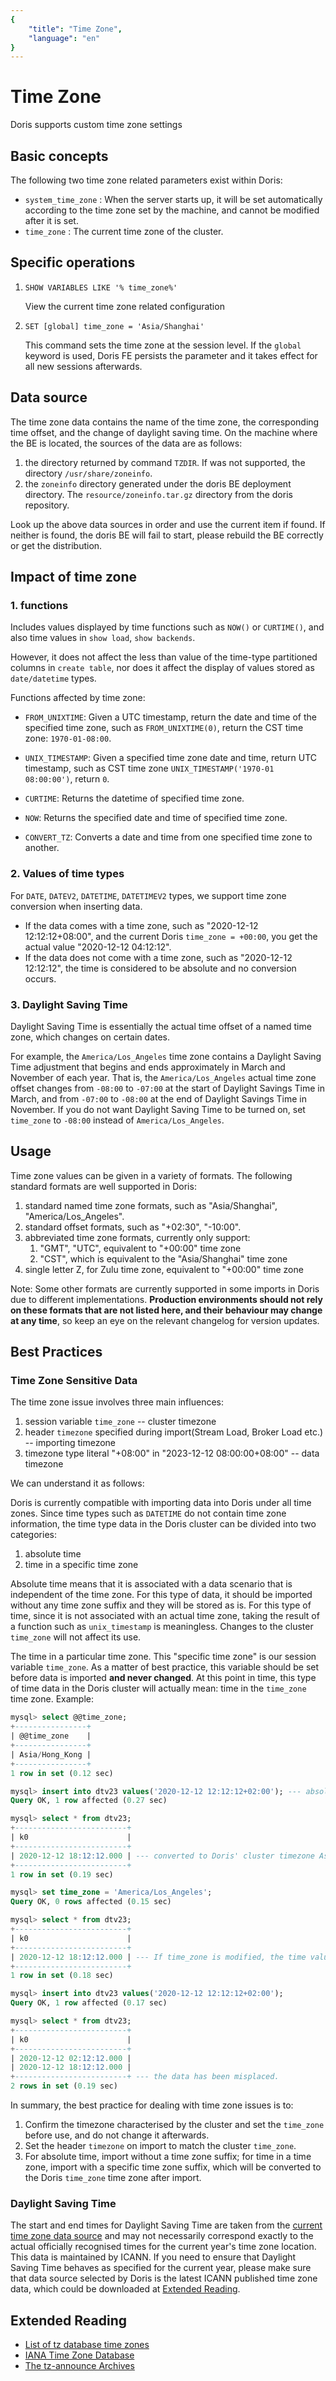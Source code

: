 ```yaml
---
{
    "title": "Time Zone",
    "language": "en"
}
---
```


<!-- 
Licensed to the Apache Software Foundation (ASF) under one
or more contributor license agreements.  See the NOTICE file
distributed with this work for additional information
regarding copyright ownership.  The ASF licenses this file
to you under the Apache License, Version 2.0 (the
"License"); you may not use this file except in compliance
with the License.  You may obtain a copy of the License at

  http://www.apache.org/licenses/LICENSE-2.0

Unless required by applicable law or agreed to in writing,
software distributed under the License is distributed on an
"AS IS" BASIS, WITHOUT WARRANTIES OR CONDITIONS OF ANY
KIND, either express or implied.  See the License for the
specific language governing permissions and limitations
under the License.
-->

# Time Zone

Doris supports custom time zone settings

## Basic concepts

The following two time zone related parameters exist within Doris:

- `system_time_zone` : When the server starts up, it will be set automatically according to the time zone set by the machine, and cannot be modified after it is set.
- `time_zone` : The current time zone of the cluster.

## Specific operations

1. `SHOW VARIABLES LIKE '% time_zone%'`

    View the current time zone related configuration

2. `SET [global] time_zone = 'Asia/Shanghai'`

   This command sets the time zone at the session level. If the `global` keyword is used, Doris FE persists the parameter and it takes effect for all new sessions afterwards.

## Data source

The time zone data contains the name of the time zone, the corresponding time offset, and the change of daylight saving time. On the machine where the BE is located, the sources of the data are as follows:

1. the directory returned by command `TZDIR`. If was not supported, the directory `/usr/share/zoneinfo`.
2. the `zoneinfo` directory generated under the doris BE deployment directory. The `resource/zoneinfo.tar.gz` directory from the doris repository.

Look up the above data sources in order and use the current item if found. If neither is found, the doris BE will fail to start, please rebuild the BE correctly or get the distribution.

## Impact of time zone

### 1. functions

Includes values displayed by time functions such as `NOW()` or `CURTIME()`, and also time values in `show load`, `show backends`.

However, it does not affect the less than value of the time-type partitioned columns in `create table`, nor does it affect the display of values stored as `date/datetime` types.

Functions affected by time zone:

* `FROM_UNIXTIME`: Given a UTC timestamp, return the date and time of the specified time zone, such as `FROM_UNIXTIME(0)`, return the CST time zone: `1970-01-08:00`.

* `UNIX_TIMESTAMP`: Given a specified time zone date and time, return UTC timestamp, such as CST time zone `UNIX_TIMESTAMP('1970-01 08:00:00')`, return `0`.

* `CURTIME`: Returns the datetime of specified time zone.

* `NOW`: Returns the specified date and time of specified time zone.

* `CONVERT_TZ`: Converts a date and time from one specified time zone to another.

### 2. Values of time types

For `DATE`, `DATEV2`, `DATETIME`, `DATETIMEV2` types, we support time zone conversion when inserting data.

- If the data comes with a time zone, such as "2020-12-12 12:12:12+08:00", and the current Doris `time_zone = +00:00`, you get the actual value "2020-12-12 04:12:12".
- If the data does not come with a time zone, such as "2020-12-12 12:12:12", the time is considered to be absolute and no conversion occurs.

### 3. Daylight Saving Time

Daylight Saving Time is essentially the actual time offset of a named time zone, which changes on certain dates.

For example, the `America/Los_Angeles` time zone contains a Daylight Saving Time adjustment that begins and ends approximately in March and November of each year. That is, the `America/Los_Angeles` actual time zone offset changes from `-08:00` to `-07:00` at the start of Daylight Savings Time in March, and from `-07:00` to `-08:00` at the end of Daylight Savings Time in November.
If you do not want Daylight Saving Time to be turned on, set `time_zone` to `-08:00` instead of `America/Los_Angeles`.

## Usage

Time zone values can be given in a variety of formats. The following standard formats are well supported in Doris:

1. standard named time zone formats, such as "Asia/Shanghai", "America/Los_Angeles".
2. standard offset formats, such as "+02:30", "-10:00".
3. abbreviated time zone formats, currently only support:
   1. "GMT", "UTC", equivalent to "+00:00" time zone
   2. "CST", which is equivalent to the "Asia/Shanghai" time zone
4. single letter Z, for Zulu time zone, equivalent to "+00:00" time zone

Note: Some other formats are currently supported in some imports in Doris due to different implementations. **Production environments should not rely on these formats that are not listed here, and their behaviour may change at any time**, so keep an eye on the relevant changelog for version updates.

## Best Practices

### Time Zone Sensitive Data

The time zone issue involves three main influences:

1. session variable `time_zone` -- cluster timezone
2. header `timezone` specified during import(Stream Load, Broker Load etc.) -- importing timezone
3. timezone type literal "+08:00" in "2023-12-12 08:00:00+08:00" -- data timezone

We can understand it as follows:

Doris is currently compatible with importing data into Doris under all time zones. Since time types such as `DATETIME` do not contain time zone information, the time type data in the Doris cluster can be divided into two categories:

1. absolute time
2. time in a specific time zone

Absolute time means that it is associated with a data scenario that is independent of the time zone. For this type of data, it should be imported without any time zone suffix and they will be stored as is. For this type of time, since it is not associated with an actual time zone, taking the result of a function such as `unix_timestamp` is meaningless. Changes to the cluster `time_zone` will not affect its use.

The time in a particular time zone. This "specific time zone" is our session variable `time_zone`. As a matter of best practice, this variable should be set before data is imported **and never changed**. At this point in time, this type of time data in the Doris cluster will actually mean: time in the `time_zone` time zone. Example:

```sql
mysql> select @@time_zone;
+----------------+
| @@time_zone    |
+----------------+
| Asia/Hong_Kong |
+----------------+
1 row in set (0.12 sec)

mysql> insert into dtv23 values('2020-12-12 12:12:12+02:00'); --- absolute timezone is +02:00
Query OK, 1 row affected (0.27 sec)

mysql> select * from dtv23;
+-------------------------+
| k0                      |
+-------------------------+
| 2020-12-12 18:12:12.000 | --- converted to Doris' cluster timezone Asia/Hong_Kong. This semantics should be maintained. 
+-------------------------+
1 row in set (0.19 sec)

mysql> set time_zone = 'America/Los_Angeles';
Query OK, 0 rows affected (0.15 sec)

mysql> select * from dtv23;
+-------------------------+
| k0                      |
+-------------------------+
| 2020-12-12 18:12:12.000 | --- If time_zone is modified, the time value does not change and its meaning is disturbed.
+-------------------------+
1 row in set (0.18 sec)

mysql> insert into dtv23 values('2020-12-12 12:12:12+02:00');
Query OK, 1 row affected (0.17 sec)

mysql> select * from dtv23;
+-------------------------+
| k0                      |
+-------------------------+
| 2020-12-12 02:12:12.000 |
| 2020-12-12 18:12:12.000 |
+-------------------------+ --- the data has been misplaced.
2 rows in set (0.19 sec)
```

In summary, the best practice for dealing with time zone issues is to:

1. Confirm the timezone characterised by the cluster and set the `time_zone` before use, and do not change it afterwards.
2. Set the header `timezone` on import to match the cluster `time_zone`.
3. For absolute time, import without a time zone suffix; for time in a time zone, import with a specific time zone suffix, which will be converted to the Doris `time_zone` time zone after import.

### Daylight Saving Time

The start and end times for Daylight Saving Time are taken from the [current time zone data source](#data-source) and may not necessarily correspond exactly to the actual officially recognised times for the current year's time zone location. This data is maintained by ICANN. If you need to ensure that Daylight Saving Time behaves as specified for the current year, please make sure that data source selected by Doris is the latest ICANN published time zone data, which could be downloaded at [Extended Reading](#extended-reading).

## Extended Reading

- [List of tz database time zones](https://en.wikipedia.org/wiki/List_of_tz_database_time_zones)
- [IANA Time Zone Database](https://www.iana.org/time-zones)
- [The tz-announce Archives](https://mm.icann.org/pipermail/tz-announce/)
